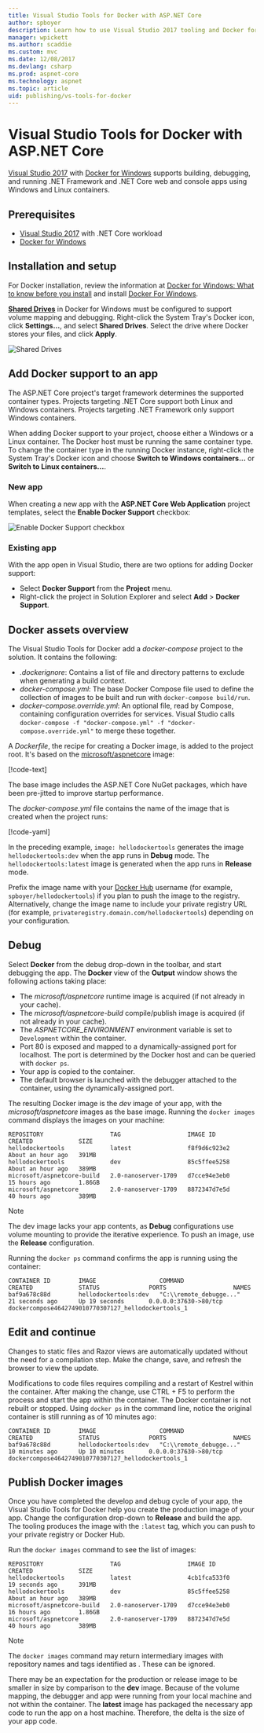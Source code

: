 ```yaml
---
title: Visual Studio Tools for Docker with ASP.NET Core
author: spboyer
description: Learn how to use Visual Studio 2017 tooling and Docker for Windows to containerize an ASP.NET Core app. 
manager: wpickett
ms.author: scaddie
ms.custom: mvc
ms.date: 12/08/2017
ms.devlang: csharp
ms.prod: aspnet-core
ms.technology: aspnet
ms.topic: article
uid: publishing/vs-tools-for-docker
---
```

# Visual Studio Tools for Docker with ASP.NET Core

[Visual Studio 2017](https://www.visualstudio.com/) with [Docker for Windows](https://docs.docker.com/docker-for-windows/install/) supports building, debugging, and running .NET Framework and .NET Core web and console apps using Windows and Linux containers.

## Prerequisites

- [Visual Studio 2017](https://www.visualstudio.com/) with .NET Core workload
- [Docker for Windows](https://docs.docker.com/docker-for-windows/install/)

## Installation and setup

For Docker installation, review the information at [Docker for Windows: What to know before you install](https://docs.docker.com/docker-for-windows/install/#what-to-know-before-you-install) and install [Docker For Windows](https://docs.docker.com/docker-for-windows/install/).

**[Shared Drives](https://docs.docker.com/docker-for-windows/#shared-drives)** in Docker for Windows must be configured to support volume mapping and debugging. Right-click the System Tray's Docker icon, click **Settings...**, and select **Shared Drives**. Select the drive where Docker stores your files, and click **Apply**.

![Shared Drives](./visual-studio-tools-for-docker/_static/settings-shared-drives-win.png)

## Add Docker support to an app

The ASP.NET Core project's target framework determines the supported container types. Projects targeting .NET Core support both Linux and Windows containers. Projects targeting .NET Framework only support Windows containers.

When adding Docker support to your project, choose either a Windows or a Linux container. The Docker host must be running the same container type. To change the container type in the running Docker instance, right-click the System Tray's Docker icon and choose **Switch to Windows containers...** or **Switch to Linux containers...**.

### New app

When creating a new app with the **ASP.NET Core Web Application** project templates, select the **Enable Docker Support** checkbox:

![Enable Docker Support checkbox](./visual-studio-tools-for-docker/_static/enable-docker-support-checkbox.png)

### Existing app

With the app open in Visual Studio, there are two options for adding Docker support:

- Select **Docker Support** from the **Project** menu.
- Right-click the project in Solution Explorer and select **Add** > **Docker Support**.

## Docker assets overview

The Visual Studio Tools for Docker add a *docker-compose* project to the solution. It contains the following:
- *.dockerignore*: Contains a list of file and directory patterns to exclude when generating a build context.
- *docker-compose.yml*: The base Docker Compose file used to define the collection of images to be built and run with `docker-compose build/run`.
- *docker-compose.override.yml*: An optional file, read by Compose, containing configuration overrides for services. Visual Studio calls `docker-compose -f "docker-compose.yml" -f "docker-compose.override.yml"` to merge these together.

A *Dockerfile*, the recipe for creating a Docker image, is added to the project root. It's based on the [microsoft/aspnetcore](https://hub.docker.com/r/microsoft/aspnetcore) image:

[!code-text[](visual-studio-tools-for-docker/samples/HelloDockerTools/HelloDockerTools/Dockerfile?highlight=1)]

The base image includes the ASP.NET Core NuGet packages, which have been pre-jitted to improve startup performance.

The *docker-compose.yml* file contains the name of the image that is created when the project runs:

[!code-yaml[](visual-studio-tools-for-docker/samples/HelloDockerTools/docker-compose.yml?highlight=5)]

In the preceding example, `image: hellodockertools` generates the image `hellodockertools:dev` when the app runs in **Debug** mode. The `hellodockertools:latest` image is generated when the app runs in **Release** mode.

Prefix the image name with your [Docker Hub](https://hub.docker.com/) username (for example, `spboyer/hellodockertools`) if you plan to push the image to the registry. Alternatively, change the image name to include your private registry URL (for example, `privateregistry.domain.com/hellodockertools`) depending on your configuration.

## Debug

Select **Docker** from the debug drop-down in the toolbar, and start debugging the app. The **Docker** view of the **Output** window shows the following actions taking place:

- The *microsoft/aspnetcore* runtime image is acquired (if not already in your cache).
- The *microsoft/aspnetcore-build* compile/publish image is acquired (if not already in your cache).
- The *ASPNETCORE_ENVIRONMENT* environment variable is set to `Development` within the container.
- Port 80 is exposed and mapped to a dynamically-assigned port for localhost. The port is determined by the Docker host and can be queried with `docker ps`.
- Your app is copied to the container.
- The default browser is launched with the debugger attached to the container, using the dynamically-assigned port. 

The resulting Docker image is the *dev* image of your app, with the *microsoft/aspnetcore* images as the base image. Running the `docker images` command displays the images on your machine:

```console
REPOSITORY                   TAG                   IMAGE ID            CREATED             SIZE
hellodockertools             latest                f8f9d6c923e2        About an hour ago   391MB
hellodockertools             dev                   85c5ffee5258        About an hour ago   389MB
microsoft/aspnetcore-build   2.0-nanoserver-1709   d7cce94e3eb0        15 hours ago        1.86GB
microsoft/aspnetcore         2.0-nanoserver-1709   8872347d7e5d        40 hours ago        389MB
```

> [!NOTE]
> The dev image lacks your app contents, as **Debug** configurations use volume mounting to provide the iterative experience. To push an image, use the **Release** configuration.

Running the `docker ps` command confirms the app is running using the container:

```console
CONTAINER ID        IMAGE                  COMMAND                   CREATED             STATUS              PORTS                   NAMES
baf9a678c88d        hellodockertools:dev   "C:\\remote_debugge..."   21 seconds ago      Up 19 seconds       0.0.0.0:37630->80/tcp   dockercompose4642749010770307127_hellodockertools_1
```

## Edit and continue

Changes to static files and Razor views are automatically updated without the need for a compilation step. Make the change, save, and refresh the browser to view the update.  

Modifications to code files requires compiling and a restart of Kestrel within the container. After making the change, use CTRL + F5 to perform the process and start the app within the container. The Docker container is not rebuilt or stopped. Using `docker ps` in the command line, notice the original container is still running as of 10 minutes ago:

```console
CONTAINER ID        IMAGE                  COMMAND                   CREATED             STATUS              PORTS                   NAMES
baf9a678c88d        hellodockertools:dev   "C:\\remote_debugge..."   10 minutes ago      Up 10 minutes       0.0.0.0:37630->80/tcp   dockercompose4642749010770307127_hellodockertools_1
```

## Publish Docker images

Once you have completed the develop and debug cycle of your app, the Visual Studio Tools for Docker help you create the production image of your app. Change the configuration drop-down to **Release** and build the app. The tooling produces the image with the `:latest` tag, which you can push to your private registry or Docker Hub. 

Run the `docker images` command to see the list of images:

```console
REPOSITORY                   TAG                   IMAGE ID            CREATED             SIZE
hellodockertools             latest                4cb1fca533f0        19 seconds ago      391MB
hellodockertools             dev                   85c5ffee5258        About an hour ago   389MB
microsoft/aspnetcore-build   2.0-nanoserver-1709   d7cce94e3eb0        16 hours ago        1.86GB
microsoft/aspnetcore         2.0-nanoserver-1709   8872347d7e5d        40 hours ago        389MB
```

> [!NOTE]
> The `docker images` command may return intermediary images with repository names and tags identified as *<none>*. These can be ignored.

There may be an expectation for the production or release image to be smaller in size by comparison to the **dev** image. Because of the volume mapping, the debugger and app were running from your local machine and not within the container. The **latest** image has packaged the necessary app code to run the app on a host machine. Therefore, the delta is the size of your app code.
